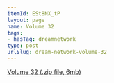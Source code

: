```yaml
---
itemId: ESt8NX_tP
layout: page
name: Volume 32
tags:
- hasTag: dreamnetwork
type: post
urlSlug: dream-network-volume-32
---
```

<a href="files/Volume_32.zip" download>Volume 32 (.zip file, 6mb)</a>
